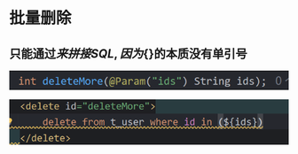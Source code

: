 # 批量删除

## 只能通过${}来拼接SQL,因为${}的本质没有单引号

![image-20241014211805033](./../../TyporaImage/MyBatis/image-20241014211805033.png)

![image-20241014211811309](./../../TyporaImage/MyBatis/image-20241014211811309.png)